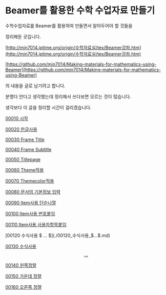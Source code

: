 # Beamer를 활용한 수학 수업자료 만들기 

수학수업자료를  Beamer를 활용하여 만들면서 알아두어야 할 것들을

정리해둔 곳입니다.

[http://min7014.iptime.org/origin/수학자료실/tex/Beamer강좌.htm](http://min7014.iptime.org/origin/수학자료실/tex/Beamer강좌.htm)

[https://github.com/min7014/Making-materials-for-mathematics-using-Beamer](https://github.com/min7014/Making-materials-for-mathematics-using-Beamer)


의 내용을 글로 남기려고 합니다.

분명다 안다고 생각했는데 정리해서 쓰다보면 모르는 것이 많습니다.

생각보다 이 글을 정리할 시간이 걸리겠습니다.

[00010 시작](./00010_시작.md)

[00020 한글사용](./00020_한글사용.md)

[00030 Frame Title](./00030_Frame_Title.md)

[00040 Frame Subtitle](./00040_Frame_Subtitle.md)

[00050 Titlepage](./00050_Titlepage.md)

[00060 Theme적용](./00060_Theme적용.md)

[00070 Themecolor적용](./00070_Themecolor적용.md)

[00080 문서의 기본정보 입력](./00080_문서의_기본정보_입력.md)

[00090 Item사용 단순나열](./00090_Item사용_단순나열.md)

[00100 Item사용 번호붙임](./00100_Item사용_번호붙임.md)

[00110 Item사용 사용자항목붙임](./00110_Item사용_사용자항목붙임.md)

[00120 수식사용 $ ... $](./00120_수식사용_$_..._$.md)

[00130 수식사용 $$ ... $$](./00130_수식사용_$$_..._$$.md)

[00140 왼쪽정렬](./00140_왼쪽정렬.md)

[00150 가운데 정렬](./00150_가운데_정렬.md)

[00160 오른쪽 정렬](./00160_오른쪽_정렬.md)
